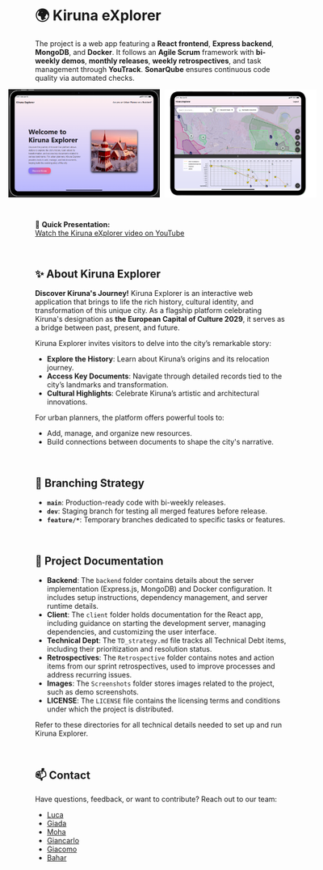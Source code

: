 # 🌍 Kiruna eXplorer

The project is a web app featuring a **React frontend**, **Express backend**, **MongoDB**, and **Docker**. It follows an **Agile Scrum** framework with **bi-weekly demos**, **monthly releases**, **weekly retrospectives**, and task management through **YouTrack**. **SonarQube** ensures continuous code quality via automated checks.
<div style="display: flex; justify-content: center; gap: 10px;">
  <img src="Screenshots/tablet_landingPage.png" alt="Screenshot 1" width="300"/>
  <img src="Screenshots/tablet_mapPage.png" alt="Screenshot 2" width="300"/>
</div>

&nbsp;

🎥 **Quick Presentation:**  
[Watch the Kiruna eXplorer video on YouTube](https://youtu.be/9GLxSt9epsI)

&nbsp;
## ✨ About Kiruna Explorer  

**Discover Kiruna's Journey!** Kiruna Explorer is an interactive web application that brings to life the rich history, cultural identity, and transformation of this unique city. As a flagship platform celebrating Kiruna's designation as **the European Capital of Culture 2029**, it serves as a bridge between past, present, and future.

Kiruna Explorer invites visitors to delve into the city’s remarkable story:  
- **Explore the History**: Learn about Kiruna’s origins and its relocation journey.  
- **Access Key Documents**: Navigate through detailed records tied to the city’s landmarks and transformation.  
- **Cultural Highlights**: Celebrate Kiruna’s artistic and architectural innovations.  

For urban planners, the platform offers powerful tools to:  
- Add, manage, and organize new resources.  
- Build connections between documents to shape the city's narrative.  

&nbsp;

## 🌲 **Branching Strategy**  

- **`main`**: Production-ready code with bi-weekly releases.  
- **`dev`**: Staging branch for testing all merged features before release.  
- **`feature/*`**: Temporary branches dedicated to specific tasks or features.  
 

&nbsp;

## 📂 **Project Documentation**

- **Backend**: The `backend` folder contains details about the server implementation (Express.js, MongoDB) and Docker configuration. It includes setup instructions, dependency management, and server runtime details.  
- **Client**: The `client` folder holds documentation for the React app, including guidance on starting the development server, managing dependencies, and customizing the user interface.  
- **Technical Dept**: The `TD_strategy.md` file tracks all Technical Debt items, including their prioritization and resolution status.  
- **Retrospectives**: The `Retrospective` folder contains notes and action items from our sprint retrospectives, used to improve processes and address recurring issues.  
- **Images**: The `Screenshots` folder stores images related to the project, such as demo screenshots.  
- **LICENSE**: The `LICENSE` file contains the licensing terms and conditions under which the project is distributed.  

Refer to these directories for all technical details needed to set up and run Kiruna Explorer. 


&nbsp;

## 📫 Contact  

Have questions, feedback, or want to contribute? Reach out to our team:  

- [Luca](https://github.com/dadoluca)  
- [Giada](https://github.com/Giada08)  
- [Moha](https://github.com/Mohammad-khataeii)  
- [Giancarlo](https://github.com/GiancarloVirga)  
- [Giacomo](https://github.com/giacomobelluardo)  
- [Bahar](https://github.com/baharmh71) 

